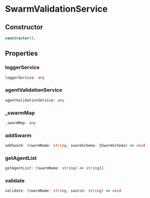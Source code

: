 # SwarmValidationService

## Constructor

```ts
constructor();
```

## Properties

### loggerService

```ts
loggerService: any
```

### agentValidationService

```ts
agentValidationService: any
```

### _swarmMap

```ts
_swarmMap: any
```

### addSwarm

```ts
addSwarm: (swarmName: string, swarmSchema: ISwarmSchema) => void
```

### getAgentList

```ts
getAgentList: (swarmName: string) => string[]
```

### validate

```ts
validate: (swarmName: string, source: string) => void
```
